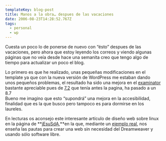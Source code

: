 ```yaml
---
templateKey: blog-post
title: Manos a la obra… despues de las vacaciones
date: 2006-08-23T14:28:52.767Z
tags:
  - personal
  - wp
---
```

Cuesta un poco lo de ponerse de nuevo con “ésto” despues de las vacaciones, pero ahora que estoy leyendo los correos y viendo algunas páginas que no veía desde hace una semanita creo que tengo algo de tiempo para actualizar un poco el blog.

Lo primero es que he realizado, unas pequeñas modificaciones en el template ya que con la nueva versi­ón de WordPress me estaban dando unos pequeños problemas, el resultado ha sido una mejora en el [examinator](http://www.accesible.com.ar/examinator/index.php) bastante apreciable pues de [7.2](http://www.javiermaties.com/sipuedo/?p=62) que tení­a antes la pagina, ha pasado a un 8.7 \
Bueno me imagino que esto “supondrá” una mejora en la accesibilidad, finalidad que es la que busco pero tampoco es para dormirse en los laureles.

En lecturas os aconsejo este interesante artí­culo de diseño web sobre linux en la página de **[jEsuSdA](http://sol.blogia.com/2006/081101--quien-necesita-dreamweaver-.php),**en la que, mediante un [ejemplo real](http://www.eligeprofesion.org/), nos enseña las pautas para crear una web sin necesidad del Dreamweaver y usando s­ólo software libre.